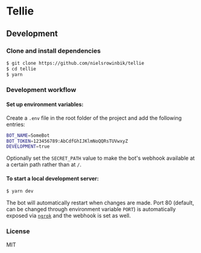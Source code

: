 # Tellie

## Development

### Clone and install dependencies

```sh
$ git clone https://github.com/nielsrowinbik/tellie
$ cd tellie
$ yarn
```

### Development workflow

#### Set up environment variables:

Create a `.env` file in the root folder of the project and add the following entries:

```sh
BOT_NAME=SomeBot
BOT_TOKEN=123456789:AbCdfGhIJKlmNoQQRsTUVwxyZ
DEVELOPMENT=true
```

Optionally set the `SECRET_PATH` value to make the bot's webhook available at a certain path rather than at `/`.

#### To start a local development server:

```sh
$ yarn dev
```

The bot will automatically restart when changes are made. Port 80 (default, can be changed through environment variable `PORT`) is automatically exposed via [`ngrok`](https://ngrok.com/) and the webhook is set as well.

### License

MIT
